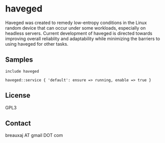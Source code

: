 haveged
=======

Haveged was created to remedy low-entropy conditions in the Linux random device
that can occur under some workloads, especially on headless servers. Current
development of haveged is directed towards improving overall reliablity and
adaptability while minimizing the barriers to using haveged for other tasks.

Samples
-------
```
include haveged
```
```
haveged::service { 'default': ensure => running, enable => true }
```

License
-------
GPL3

Contact
-------
breauxaj AT gmail DOT com